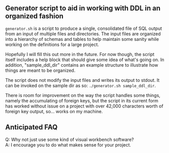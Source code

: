 ## Generator script to aid in working with DDL in an organized fashion

`generator.sh` is a script to produce a single, consolidated file of SQL output from an input of multiple files and directories. The input files are organized into a hierarchy of schemas and tables to help maintain some sanity while working on the definitions for a large project.

Hopefully I will fill this out more in the future. For now though, the script itself includes a help block that should give some idea of what's going on. In addition, "sample_ddl_dir" contains an example structure to illustrate how things are meant to be organized.

The script does not modify the input files and writes its output to stdout. It can be invoked on the sample dir as so: `./generator.sh sample_ddl_dir`.

There is room for improvement on the way the script handles some things, namely the accumulating of foreign keys, but the script in its current form has worked without issue on a project with over 42,000 characters worth of foreign key output, so... works on my machine.


## Anticipated FAQ

Q: Why not just use some kind of visual workbench software?  
A: I encourage you to do what makes sense for your project.

